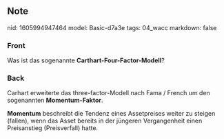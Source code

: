 ## Note
nid: 1605994947464
model: Basic-d7a3e
tags: 04_wacc
markdown: false

### Front
<p>Was ist das sogenannte <b>Carthart-Four-Factor-Modell</b>?

### Back
<p>Carhart erweiterte das three-factor-Modell nach Fama / French um
den sogenannten <b>Momentum-Faktor</b>.
<p><b>Momentum</b> beschreibt die Tendenz eines Assetpreises weiter
zu steigen (fallen), wenn das Asset bereits in der jüngeren
Vergangenheit einen Preisanstieg (Preisverfall) hatte.
